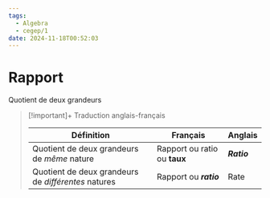 ```yaml
---
tags:
  - Algebra
  - cegep/1
date: 2024-11-18T00:52:03
---
```


# Rapport

Quotient de deux grandeurs

> [!important]+ Traduction anglais-français
> 
> | Définition                                          | Français                     | Anglais     |
> | --------------------------------------------------- | ---------------------------- | ----------- |
> | Quotient de deux grandeurs de *même* nature         | Rapport ou ratio ou **taux** | ***Ratio*** |
> | Quotient de deux grandeurs de *différentes* natures | Rapport ou ***ratio***       | Rate        |